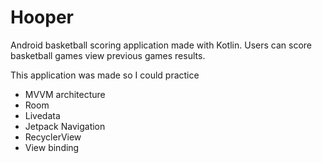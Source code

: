 # Hooper
Android basketball scoring application made with Kotlin. Users can score basketball games view previous games results.

This application was made so I could practice
- MVVM architecture
- Room
- Livedata
- Jetpack Navigation
- RecyclerView
- View binding

